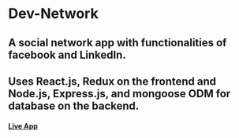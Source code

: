 # Dev-Network
## A social network app with functionalities of facebook and LinkedIn.
## Uses React.js, Redux on the frontend and Node.js, Express.js, and mongoose ODM for database on the backend.

#### [Live App](https://frozen-dusk-54825.herokuapp.com/)
